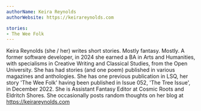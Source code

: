 ```yaml
---
authorName: Keira Reynolds
authorWebsite: https://keirareynolds.com

stories:
- The Wee Folk
---
```

Keira Reynolds (she / her) writes short stories. Mostly fantasy. Mostly. A former software developer, in 2024 she earned a BA in Arts and Humanities, with specialisms in Creative Writing and Classical Studies, from the Open University. She has had stories (and one poem) published in various magazines and anthologies. She has one previous publication in LSQ, her story 'The Wee Folk' having been published in Issue 052, 'The Tree Issue', in December 2022. She is Assistant Fantasy Editor at Cosmic Roots and Eldritch Shores. She occasionally posts random thoughts on her blog at https://keirareynolds.com
